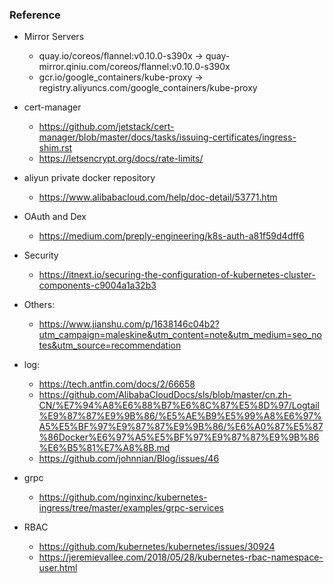 ### Reference

- Mirror Servers
  - quay.io/coreos/flannel:v0.10.0-s390x -> quay-mirror.qiniu.com/coreos/flannel:v0.10.0-s390x
  - gcr.io/google_containers/kube-proxy -> registry.aliyuncs.com/google_containers/kube-proxy

- cert-manager
  - https://github.com/jetstack/cert-manager/blob/master/docs/tasks/issuing-certificates/ingress-shim.rst
  - https://letsencrypt.org/docs/rate-limits/

- aliyun private docker repository
  - https://www.alibabacloud.com/help/doc-detail/53771.htm

- OAuth and Dex
  - https://medium.com/preply-engineering/k8s-auth-a81f59d4dff6

- Security
  - https://itnext.io/securing-the-configuration-of-kubernetes-cluster-components-c9004a1a32b3

- Others:
  - https://www.jianshu.com/p/1638146c04b2?utm_campaign=maleskine&utm_content=note&utm_medium=seo_notes&utm_source=recommendation

- log:  
  - https://tech.antfin.com/docs/2/66658
  - https://github.com/AlibabaCloudDocs/sls/blob/master/cn.zh-CN/%E7%94%A8%E6%88%B7%E6%8C%87%E5%8D%97/Logtail%E9%87%87%E9%9B%86/%E5%AE%B9%E5%99%A8%E6%97%A5%E5%BF%97%E9%87%87%E9%9B%86/%E6%A0%87%E5%87%86Docker%E6%97%A5%E5%BF%97%E9%87%87%E9%9B%86%E6%B5%81%E7%A8%8B.md
  - https://github.com/johnnian/Blog/issues/46

- grpc
  - https://github.com/nginxinc/kubernetes-ingress/tree/master/examples/grpc-services

- RBAC
  - https://github.com/kubernetes/kubernetes/issues/30924
  - https://jeremievallee.com/2018/05/28/kubernetes-rbac-namespace-user.html
